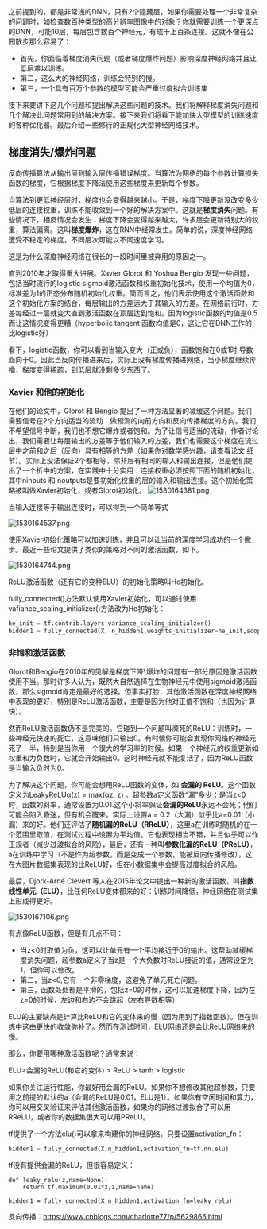 

之前提到的，都是非常浅的DNN，只有2个隐藏层，如果你需要处理一个非常复杂的问题时，如检查数百种类型的高分辨率图像中的对象？你就需要训练一个更深点的DNN，可能10层，每层包含数百个神经元，有成千上百条连接。这就不像在公园散步那么容易了：

- 首先，你面临着梯度消失问题（或者梯度爆炸问题）影响深度神经网络并且让低层难以训练。
- 第二，这么大的神经网络，训练会特别的慢。
- 第三，一个具有百万个参数的模型可能会严重过度拟合训练集

接下来要讲下这几个问题和提出解决这些问题的技术。我们将解释梯度消失问题和几个解决此问题常用到的解决方案。接下来我们将看下能加快大型模型的训练速度的各种优化器。最后介绍一些修行的正规化大型神经网络技术。

## 梯度消失/爆炸问题

反向传播算法从输出层到输入层传播错误梯度。当算法为网络的每个参数计算损失函数的梯度，它根据梯度下降法使用这些梯度来更新每个参数。

当算法到更低神经层时，梯度也会变得越来越小。于是，梯度下降更新没改变多少低层的连接权重，训练不能收敛到一个好的解决方案中。这就是**梯度消失**问题。有些情况下，相反情况会发生：梯度下降会变得越来越大，许多层会更新特别大的权重，算法偏离。这叫**梯度爆炸**，这在RNN中经常发生。简单的说，深度神经网络遭受不稳定的梯度，不同层次可能以不同速度学习。

这是为什么深度神经网络在很长的一段时间里被弃用的原因之一。

直到2010年才取得重大进展。Xavier Glorot 和 Yoshua Bengio 发现一些问题，包括当时流行的logistic sigmoid激活函数和权重初始化技术，使用一个均值为0，标准差为1的正态分布随机初始化权重。简而言之，他们表示使用这个激活函数和这个初始化方案的结合，每层输出的方差远大于其输入的方差。在网络前行时，方差每经过一层就变大直到激活函数在顶层达到饱和。因为logistic函数的均值是0.5而让这情况变得更糟（hyperbolic tangent 函数均值是0，这让它在DNN工作的比logistic好）

看下，logistic函数，你可以看到当输入变大（正或负），函数饱和在0或1时,导数趋向于0。因此当反向传播进来后，实际上没有梯度传播进网络，当小梯度继续传播，梯度变得稀疏，到低层就没剩多少东西了。

### Xavier 和他的初始化 

在他们的论文中，Glorot 和 Bengio 提出了一种方法显著的减缓这个问题。我们需要信号在2个方向适当的流动：做预测的向前方向和反向传播梯度的方向。我们不希望信号中断，我们也不想它爆炸或者饱和。为了让信号适当的流动，作者讨论出，我们需要让每层输出的方差等于他们输入的方差，我们也需要这个梯度在流过层中之前和之后（反向）具有相等的方差（如果你对数学感兴趣，请查看论文
细节）。实际上没法保证2个都相等，除非层有相同的输入和输出连接，但是他们提出了一个折中的方案，在实践中十分实用：连接权重必须按照下面的随机初始化，其中ninputs 和 noutputs是要初始化权重的层的输入和输出连接。这个初始化策略被叫做Xavier初始化，或者Glorot初始化。
![1530164381.png](https://upload-images.jianshu.io/upload_images/3509189-da66e60fae72937d.png?imageMogr2/auto-orient/strip%7CimageView2/2/w/1240)



当输入连接等于输出连接时，可以得到一个简单等式

![1530164537.png](https://upload-images.jianshu.io/upload_images/3509189-d11542c0294320c0.png?imageMogr2/auto-orient/strip%7CimageView2/2/w/1240)


使用Xavier初始化策略可以加速训练，并且可以让当前的深度学习成功的一个撇步。最近一些论文提供了类似的策略对不同的激活函数，如下。

![1530164744.png](https://upload-images.jianshu.io/upload_images/3509189-993b1c7d7b59906f.png?imageMogr2/auto-orient/strip%7CimageView2/2/w/1240)

ReLU激活函数（还有它的变种ELU）的初始化策略叫He初始化。

fully_connected()方法默认使用Xavier初始化，可以通过使用vafiance_scaling_initializer()方法改为He初始化：

```python
he_init = tf.contrib.layers.variance_scaling_initialzer()
hidden1 = fully_connected(X, n_hidden1,weights_initializer=he_init,scope="h1")
```

### 非饱和激活函数

Glorot和Bengio在2010年的见解是梯度下降\爆炸的问题有一部分原因是激活函数使用不当。那时许多人认为，既然大自然选择在生物神经元中使用sigmoid激活函数，那么sigmoid肯定是最好的选择。但事实打脸，其他激活函数在深度神经网络中表现的更好，特别是ReLU激活函数，主要是因为他对正值不饱和（也因为计算快）。

然而ReLU激活函数仍不是完美的。它碰到一个问题叫濒死的ReLU：训练时，一些神经元快速的死亡，这意味他们只输出0。有时候你可能会发现你网络的神经元死了一半，特别是当你用一个很大的学习率的时候。如果一个神经元的权重更新如权重和为负数时，它就会开始输出0。这时神经元就不能复活了，因为ReLU函数是当输入负时为0。

为了解决这个问题，你可能会想用ReLU函数的变体，如 **会漏的 ReLU**。这个函数定义为LeakyReLUα(z) = max(αz, z)  。超参数a定义函数“漏”多少：是当z<0时，函数的斜率，通常设置为0.01.这个小斜率保证**会漏的ReLU**永远不会死；他们可能会陷入昏迷，但有机会醒来。实际上设置a = 0.2（大漏）似乎比a=0.01（小漏）来的好。他们还评估了**随机漏的ReLU（RReLU）**，这里a在训练时随机的在一个范围里取值，在测试过程中设置为平均值。它也表现相当不错，并且似乎可以作正规者（减少过渡拟合的风险），最后，还有一种叫**参数化漏的ReLU（PReLU）**，a在训练中学习（不是作为超参数，而是变成一个参数，能被反向传播修改），这在大图片数据集表现的比ReLU好，但在小数据集中会提高过度拟合的风险。

最后，Djork-Arné Clevert 等人在2015年论文中提出一种新的激活函数，叫**指数线性单元（ELU）**，比任何ReLU变体都来的好：训练时间降低，神经网络在测试集上形成得更好。


![1530167106.png](https://upload-images.jianshu.io/upload_images/3509189-3892d88b3fc2fb2f.png?imageMogr2/auto-orient/strip%7CimageView2/2/w/1240)

有点像ReLU函数，但是有几点不同：

- 当z<0时取值为负，这可以让单元有一个平均接近于0的输出。这帮助减缓梯度消失问题，超参数a定义了当z是一个大负数时ReLU接近的值，通常设定为1，但你可以修改。
- 第二，当z<0,它有一个非零梯度，这避免了单元死亡问题。
- 第三，函数处处都是平滑的，包括z=0的时候，这可以加速梯度下降，因为在z=0的时候，左边和右边不会跳起（左右导数相等）

ELU的主要缺点是计算比ReLU和它的变体来的慢（因为用到了指数函数）。但在训练中这由更快的收敛弥补了。然而在测试时间，ELU网络还是会比ReLU网络来的慢。

那么，你要用哪种激活函数呢？通常来说：

ELU>会漏的ReLU(和它的变体) > ReLU > tanh > logistic

如果你关注运行性能，你最好用会漏的ReLU。如果你不想修改其他超参数，只要用之前提的默认的a（会漏的ReLU是0.01，ELU是1）。如果你有空闲时间和算力，你可以用交叉验证来评估其他激活函数，如果你的网络过渡拟合了可以用RReLU，或者你的数据集很大可以用PReLU。

tf提供了一个方法elu()可以拿来构建你的神经网络。只要设置activation_fn：

```python
hidden1 = fully_connected(X,n_hidden1,activation_fn=tf.nn.elu)
```

tf没有提供会漏的ReLU，但很容易定义：

```
def leaky_relu(z,name=None):
	return tf.maximum(0.01*z,z,name=name)

hidden1 = fully_connected(X,n_hidden1,activation_fn=leaky_relu)
```



反向传播：https://www.cnblogs.com/charlotte77/p/5629865.html
